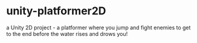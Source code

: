 # unity-platformer2D
a Unity 2D project - a platformer where you jump and fight enemies to get to the end before the water rises and drows you!
